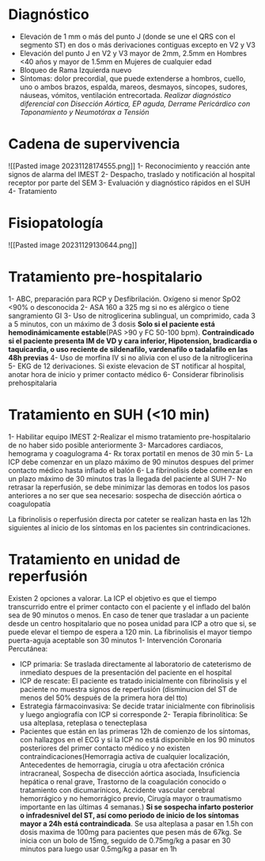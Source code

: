 # Diagnóstico
* Elevación de 1 mm o más del punto J (donde se une el QRS con el segmento ST) en dos o más derivaciones contiguas excepto en V2 y V3
* Elevación del punto J en V2 y V3 mayor de 2mm, 2.5mm en Hombres <40 años y mayor de 1.5mm en Mujeres de cualquier edad
* Bloqueo de Rama Izquierda nuevo
* Síntomas: dolor precordial, que puede extenderse a hombros, cuello, uno o ambos brazos, espalda, mareos, desmayos, síncopes, sudores, náuseas, vómitos, ventilación entrecortada. *Realizar diagnóstico diferencial con Disección Aórtica, EP aguda, Derrame Pericárdico con Taponamiento y Neumotórax a Tensión*

# Cadena de supervivencia
![[Pasted image 20231128174555.png]]
1- Reconocimiento y reacción ante signos de alarma del IMEST
2- Despacho, traslado y notificación al hospital receptor por parte del SEM
3- Evaluación y diagnóstico rápidos en el SUH
4- Tratamiento

# Fisiopatología
![[Pasted image 20231129130644.png]]

# Tratamiento pre-hospitalario
1- ABC, preparación para RCP y Desfibrilación. Oxígeno si menor SpO2 <90% o desconocida
2- ASA 160 a 325 mg si no es alérgico o tiene sangramiento GI
3- Uso de nitroglicerina sublingual, un comprimido, cada 3 a 5 minutos, con un máximo de 3 dosis **Solo si el paciente está hemodinámicamente estable**(PAS >90 y FC 50-100 bpm). **Contraindicado si el paciente presenta IM de VD y cara inferior, Hipotension, bradicardia o taquicardia, o uso reciente de sildenafilo, vardenafilo o tadalafilo en las 48h previas** 
4- Uso de morfina IV si no alivia con el uso de la nitroglicerina
5- EKG de 12 derivaciones. Si existe elevacion de ST notificar al hospital, anotar hora de inicio y primer contacto médico
6- Considerar fibrinolisis prehospitalaria

# Tratamiento en SUH (<10 min)
1- Habilitar equipo IMEST
2-Realizar el mismo tratamiento pre-hospitalario de no haber sido posible anteriormente
3- Marcadores cardiacos, hemograma y coagulograma
4- Rx torax portatil en menos de 30 min
5- La ICP debe comenzar en un plazo máximo de 90 minutos despues del primer contacto médico hasta inflado el balón
6- La fibrinolisis debe comenzar en un plazo máximo de 30 minutos tras la llegada del paciente al SUH
7- No retrasar la reperfusión, se debe minimizar las demoras en todos los pasos anteriores a no ser que sea necesario: sospecha de disección aórtica o coagulopatía

La fibrinolisis o reperfusión directa por cateter se realizan hasta en las 12h siguientes al inicio de los síntomas en los pacientes sin contrindicaciones.

# Tratamiento en unidad de reperfusión
Existen 2 opciones a valorar. La ICP el objetivo es que el tiempo transcurrido entre el primer contacto con el paciente y el inflado del balón sea de 90 minutos o menos. En caso de tener que trasladar a un paciente desde un centro hospitalario que no posea unidad para ICP a otro que si, se puede elevar el tiempo de espera a 120 min. La fibrinolisis el mayor tiempo puerta-aguja aceptable son 30 minutos
1- Intervención Coronaria Percutánea:
* ICP primaria: Se traslada directamente al laboratorio de cateterismo de inmediato despues de la presentación del paciente en el hospital
* ICP de rescate: El paciente es tratado inicialmente con fibrinolisis y el paciente no muestra signos de reperfusión (disminucion del ST de menos del 50% después de la primera hora del tto)
* Estrategia fármacoinvasiva: Se decide tratar inicialmente con fibrinolisis y luego angiografía con ICP si corresponde
2- Terapia fibrinolítica: Se usa alteplasa, reteplasa o tenecteplasa
* Pacientes que están en las primeras 12h de comienzo de los síntomas, con hallazgos en el ECG y si la ICP no está disponible en los 90 minutos posteriores del primer contacto médico y no existen contraindicaciones(Hemorragia activa de cualquier localización, Antecedentes de hemorragia, cirugía u otra afectación crónica intracraneal, Sospecha de disección aórtica asociada, Insuficiencia hepática o renal grave, Trastorno de la coagulación conocido o tratamiento con dicumarínicos, Accidente vascular cerebral hemorrágico y no hemorrágico previo, Cirugía mayor o traumatismo importante en las últimas 4 semanas.) **Si se sospecha infarto posterior o infradesnivel del ST, así como periodo de inicio de los síntomas mayor a 24h está contraindicada**. Se usa alteplasa a pasar en 1.5h con dosis maxima de 100mg para pacientes que pesen más de 67kg. Se inicia con un bolo de 15mg, seguido de 0.75mg/kg a pasar en 30 minutos para luego usar 0.5mg/kg a pasar en 1h